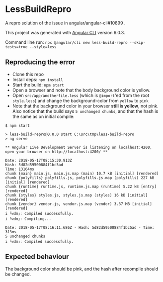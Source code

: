 # LessBuildRepro

A repro solution of the issue in angular/angular-cli#10899 .

This project was generated with [Angular CLI](https://github.com/angular/angular-cli) version 6.0.3.

Command line run: `npx @angular/cli new less-build-repro --skip-tests=true --style=less`

## Reproducing the error

* Clone this repo
* Install deps: `npm install`
* Start the build: `npm start`
* Open a browser and note that the body background color is yellow.
* Open `src/app/anotherfile.less` (which is `@import`'ed from the root `style.less`) and change the background-color from `yellow` to `pink`
* Note that the background color in your browser **still is yellow**, not pink. Also notice that the build says `5 unchanged chunks`, and that the hash is the same as on initial compile:

```
$ npm start

> less-build-repro@0.0.0 start C:\src\tmp\less-build-repro
> ng serve

** Angular Live Development Server is listening on localhost:4200, open your browser on http://localhost:4200/ **

Date: 2018-05-17T08:15:30.913Z
Hash: 5d82d59500884f1bc5ad
Time: 13164ms
chunk {main} main.js, main.js.map (main) 10.7 kB [initial] [rendered]
chunk {polyfills} polyfills.js, polyfills.js.map (polyfills) 227 kB [initial] [rendered]
chunk {runtime} runtime.js, runtime.js.map (runtime) 5.22 kB [entry] [rendered]
chunk {styles} styles.js, styles.js.map (styles) 16 kB [initial] [rendered]
chunk {vendor} vendor.js, vendor.js.map (vendor) 3.37 MB [initial] [rendered]
i ｢wdm｣: Compiled successfully.
i ｢wdm｣: Compiling...

Date: 2018-05-17T08:16:11.686Z - Hash: 5d82d59500884f1bc5ad - Time: 313ms
5 unchanged chunks
i ｢wdm｣: Compiled successfully.
```

## Expected behaviour

The background color should be pink, and the hash after recompile should be changed.
